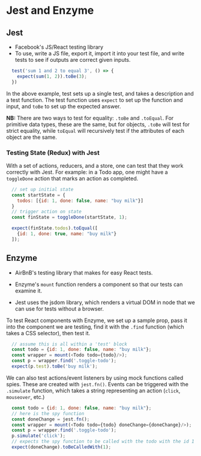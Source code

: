 # Jest and Enzyme

## Jest
- Facebook's JS/React testing library
- To use, write a JS file, export it, import it into your test file, and write tests to see if outputs are correct given inputs.

```javascript
  test('sum 1 and 2 to equal 3', () => {
    expect(sum(1, 2)).toBe(3);
  })
```

In the above example, test sets up a single test, and takes a description and a test function. The test function uses `expect` to set up the function and input, and `toBe` to set up the expected answer.

**NB:** There are two ways to test for equality: `.toBe` and `.toEqual`. For primitive data types, these are the same, but for objects, `.toBe` will test for strict equality, while `toEqual` will recursively test if the attributes of each object are the same.

### Testing State (Redux) with Jest
With a set of actions, reducers, and a store, one can test that they work correctly with Jest.
For example: in a Todo app, one might have a `toggleDone` action that marks an action as completed.

```javascript
  // set up initial state
  const startState = {
    todos: [{id: 1, done: false, name: "buy milk"}]
  }
  // trigger action on state
  const finState = toggleDone(startState, 1);

  expect(finState.todos).toEqual([
    {id: 1, done: true, name: "buy milk"}
  ]);

```

## Enzyme
- AirBnB's testing library that makes for easy React tests.

- Enzyme's `mount` function renders a component so that our tests can examine it.
- Jest uses the jsdom library, which renders a virtual DOM in node that we can use for tests without a browser.

To test React components with Enzyme, we set up a sample prop, pass it into the component we are testing, find it with the `.find` function (which takes a CSS selector), then test it.

```javascript
  // assume this is all within a 'test' block
  const todo = {id: 1, done: false, name: "buy milk"};
  const wrapper = mount(<Todo todo={todo}/>);
  const p = wrapper.find('.toggle-todo');
  expect(p.test).toBe('buy milk');
```

We can also test actions/event listeners by using mock functions called spies. These are created with `jest.fn()`. Events can be triggered with the `.simulate` function, which takes a string representing an action (`click`, `mouseover`, etc.)

```javascript
  const todo = {id: 1, done: false, name: "buy milk"};
  // here is the spy function
  const doneChange = jest.fn();
  const wrapper = mount(<Todo todo={todo} doneChange={doneChange}/>);
  const p = wrapper.find('.toggle-todo');
  p.simulate('click');
  // expects the spy function to be called with the todo with the id 1
  expect(doneChange).toBeCalledWith(1);
```
